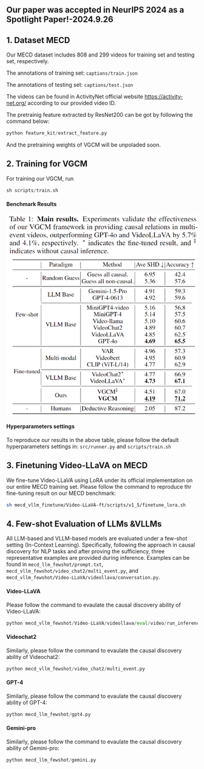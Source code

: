## Our paper was accepted in NeurIPS 2024 as a Spotlight Paper!-2024.9.26
## 1. Dataset MECD
Our MECD dataset includes 808 and 299 videos for training set and testing set, respectively.

The annotations of training set: `captions/train.json` 

The annotations of testing set:  `captions/test.json` 

The videos can be found in ActivityNet official website https://activity-net.org/ according to our provided video ID.

The pretrainig feature extracted by ResNet200 can be got by following the command below:
```python
python feature_kit/extract_feature.py
```
And the pretraining weights of VGCM will be unpoladed soon.
## 2. Training for VGCM
For training our VGCM, run 
```python 
sh scripts/train.sh 
```
#### Benchmark Results 
![Image 1](main.png)

#### Hyperparameters settings
To reproduce our results in the above table, please follow the default hyperparameters settings in: `src/runner.py` and `scripts/train.sh`

## 3. Finetuning Video-LLaVA on MECD
We fine-tune Video-LLaVA using LoRA under its official implementation on our entire MECD training set. 
Please follow the command to reproduce thr fine-tuning result on our MECD benchmark:
```bash
sh mecd_vllm_finetune/Video-LLaVA-ft/scripts/v1_5/finetune_lora.sh 
```

## 4. Few-shot Evaluation of LLMs &VLLMs
All LLM-based and VLLM-based models are evaluated under a few-shot setting (In-Context Learning). 
Specifically, following the approach in causal discovery for NLP tasks and after proving the sufficiency, 
three representative examples are provided during inference. 
Examples can be found in `mecd_llm_fewshot/prompt.txt`, `mecd_vllm_fewshot/video_chat2/multi_event.py`, 
and `mecd_vllm_fewshot/Video-LLaVA/videollava/conversation.py`. 
#### Video-LLaVA
Please follow the command to evaulate the causal discovery ability of Video-LLaVA:
```python
python mecd_vllm_fewshot/Video-LLaVA/videollava/eval/video/run_inference_causal_inference_complete.py
```
#### Videochat2
Similarly, please follow the command to evaulate the causal discovery ability of Videochat2:
```python
python mecd_vllm_fewshot/video_chat2/multi_event.py
```
#### GPT-4
Similarly, please follow the command to evaulate the causal discovery ability of GPT-4:
```python
python mecd_llm_fewshot/gpt4.py
```
#### Gemini-pro
Similarly, please follow the command to evaulate the causal discovery ability of Gemini-pro:
```python
python mecd_llm_fewshot/gemini.py
```


